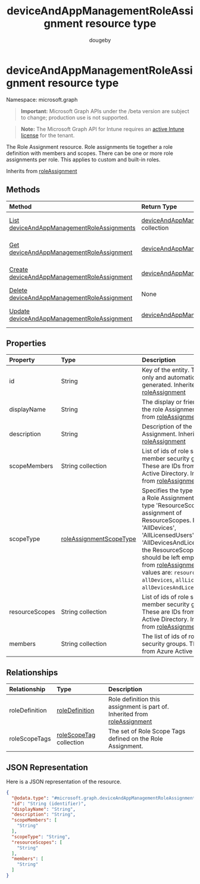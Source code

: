 ﻿---
title: "deviceAndAppManagementRoleAssignment resource type"
description: "The Role Assignment resource. Role assignments tie together a role definition with members and scopes. There can be one or more role assignments per role. This applies to custom and built-in roles."
author: "dougeby"
localization_priority: Normal
ms.prod: "intune"
doc_type: resourcePageType
---

# deviceAndAppManagementRoleAssignment resource type

Namespace: microsoft.graph

> **Important:** Microsoft Graph APIs under the /beta version are subject to change; production use is not supported.

> **Note:** The Microsoft Graph API for Intune requires an [active Intune license](https://go.microsoft.com/fwlink/?linkid=839381) for the tenant.

The Role Assignment resource. Role assignments tie together a role definition with members and scopes. There can be one or more role assignments per role. This applies to custom and built-in roles.

Inherits from [roleAssignment](../resources/intune-rbac-roleassignment.md)

## Methods

| Method                                                                                                           | Return Type                                                                                                         | Description                                                                                                                                                |
| :--------------------------------------------------------------------------------------------------------------- | :------------------------------------------------------------------------------------------------------------------ | :--------------------------------------------------------------------------------------------------------------------------------------------------------- |
| [List deviceAndAppManagementRoleAssignments](../api/intune-rbac-deviceandappmanagementroleassignment-list.md)    | [deviceAndAppManagementRoleAssignment](../resources/intune-rbac-deviceandappmanagementroleassignment.md) collection | List properties and relationships of the [deviceAndAppManagementRoleAssignment](../resources/intune-rbac-deviceandappmanagementroleassignment.md) objects. |
| [Get deviceAndAppManagementRoleAssignment](../api/intune-rbac-deviceandappmanagementroleassignment-get.md)       | [deviceAndAppManagementRoleAssignment](../resources/intune-rbac-deviceandappmanagementroleassignment.md)            | Read properties and relationships of the [deviceAndAppManagementRoleAssignment](../resources/intune-rbac-deviceandappmanagementroleassignment.md) object.  |
| [Create deviceAndAppManagementRoleAssignment](../api/intune-rbac-deviceandappmanagementroleassignment-create.md) | [deviceAndAppManagementRoleAssignment](../resources/intune-rbac-deviceandappmanagementroleassignment.md)            | Create a new [deviceAndAppManagementRoleAssignment](../resources/intune-rbac-deviceandappmanagementroleassignment.md) object.                              |
| [Delete deviceAndAppManagementRoleAssignment](../api/intune-rbac-deviceandappmanagementroleassignment-delete.md) | None                                                                                                                | Deletes a [deviceAndAppManagementRoleAssignment](../resources/intune-rbac-deviceandappmanagementroleassignment.md).                                        |
| [Update deviceAndAppManagementRoleAssignment](../api/intune-rbac-deviceandappmanagementroleassignment-update.md) | [deviceAndAppManagementRoleAssignment](../resources/intune-rbac-deviceandappmanagementroleassignment.md)            | Update the properties of a [deviceAndAppManagementRoleAssignment](../resources/intune-rbac-deviceandappmanagementroleassignment.md) object.                |

## Properties

| Property       | Type                                                                           | Description                                                                                                                                                                                                                                                                                                                                                                                                                       |
| :------------- | :----------------------------------------------------------------------------- | :-------------------------------------------------------------------------------------------------------------------------------------------------------------------------------------------------------------------------------------------------------------------------------------------------------------------------------------------------------------------------------------------------------------------------------- |
| id             | String                                                                         | Key of the entity. This is read-only and automatically generated. Inherited from [roleAssignment](../resources/intune-rbac-roleassignment.md)                                                                                                                                                                                                                                                                                     |
| displayName    | String                                                                         | The display or friendly name of the role Assignment. Inherited from [roleAssignment](../resources/intune-rbac-roleassignment.md)                                                                                                                                                                                                                                                                                                  |
| description    | String                                                                         | Description of the Role Assignment. Inherited from [roleAssignment](../resources/intune-rbac-roleassignment.md)                                                                                                                                                                                                                                                                                                                   |
| scopeMembers   | String collection                                                              | List of ids of role scope member security groups.  These are IDs from Azure Active Directory. Inherited from [roleAssignment](../resources/intune-rbac-roleassignment.md)                                                                                                                                                                                                                                                         |
| scopeType      | [roleAssignmentScopeType](../resources/intune-rbac-roleassignmentscopetype.md) | Specifies the type of scope for a Role Assignment. Default type 'ResourceScope' allows assignment of ResourceScopes. For 'AllDevices', 'AllLicensedUsers', and 'AllDevicesAndLicensedUsers', the ResourceScopes property should be left empty. Inherited from [roleAssignment](../resources/intune-rbac-roleassignment.md). Possible values are: `resourceScope`, `allDevices`, `allLicensedUsers`, `allDevicesAndLicensedUsers`. |
| resourceScopes | String collection                                                              | List of ids of role scope member security groups.  These are IDs from Azure Active Directory. Inherited from [roleAssignment](../resources/intune-rbac-roleassignment.md)                                                                                                                                                                                                                                                         |
| members        | String collection                                                              | The list of ids of role member security groups. These are IDs from Azure Active Directory.                                                                                                                                                                                                                                                                                                                                        |

## Relationships

| Relationship   | Type                                                                | Description                                                                                                             |
| :------------- | :------------------------------------------------------------------ | :---------------------------------------------------------------------------------------------------------------------- |
| roleDefinition | [roleDefinition](../resources/intune-rbac-roledefinition.md)        | Role definition this assignment is part of. Inherited from [roleAssignment](../resources/intune-rbac-roleassignment.md) |
| roleScopeTags  | [roleScopeTag](../resources/intune-rbac-rolescopetag.md) collection | The set of Role Scope Tags defined on the Role Assignment.                                                              |

## JSON Representation

Here is a JSON representation of the resource.

<!-- {
  "blockType": "resource",
  "keyProperty": "id",
  "@odata.type": "microsoft.graph.deviceAndAppManagementRoleAssignment"
}
-->

```json
{
  "@odata.type": "#microsoft.graph.deviceAndAppManagementRoleAssignment",
  "id": "String (identifier)",
  "displayName": "String",
  "description": "String",
  "scopeMembers": [
    "String"
  ],
  "scopeType": "String",
  "resourceScopes": [
    "String"
  ],
  "members": [
    "String"
  ]
}
```
